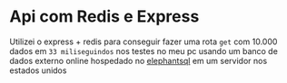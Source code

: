 # Api com Redis e Express

Utilizei o express + redis para conseguir fazer uma rota `get` com 10.000 dados em `33 miliseguindos` nos testes no meu pc usando um banco de dados externo online hospedado no
[elephantsql](https://www.elephantsql.com/) em um servidor nos estados unidos
